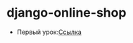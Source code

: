 # django-online-shop

* Первый урок:[Ссылка](http://dikiigrigorii.ru/articles/get/2016/07/15/internet-magazin-na-django-sozdanie-modelej-chast-1/)
